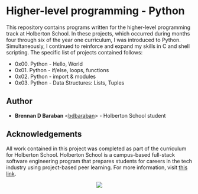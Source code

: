 # Higher-level programming - Python

This repository contains programs written for the higher-level programming track at Holberton School. In these projects, which occurred during months four through six of the year one curriculum, I was introduced to Python. Simultaneously, I continued to reinforce and expand my skills in C and shell scripting. The specific list of projects contained follows:

* 0x00. Python - Hello, World
* 0x01. Python - if/else, loops, functions
* 0x02. Python - import & modules
* 0x03. Python - Data Structures: Lists, Tuples

## Author
* **Brennan D Baraban** <[bdbaraban](https://github.com/bdbaraban)> - Holberton School student

## Acknowledgements
All work contained in this project was completed as part of the curriculum for Holberton School. Holberton School is a campus-based full-stack software engineering program that prepares students for careers in the tech industry using project-based peer learning. For more information, visit [this link](https://www.holbertonschool.com/).

<p align="center">
  <img src="http://www.holbertonschool.com/holberton-logo.png">
</p>
